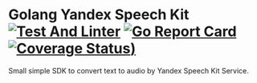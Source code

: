 # Golang Yandex Speech Kit [![Test And Linter](https://github.com/zemags/golang-yandex-speech-kit/actions/workflows/pipeline.yml/badge.svg?branch=master)](https://github.com/zemags/golang-yandex-speech-kit/actions/workflows/pipeline.yml) [![Go Report Card](https://goreportcard.com/badge/github.com/zemags/golang-yandex-speech-kit)](https://goreportcard.com/report/github.com/zemags/golang-yandex-speech-kit) [![Coverage Status](https://coveralls.io/repos/github/zemags/golang-yandex-speech-kit/badge.svg?branch=master&service=github))](https://coveralls.io/github/zemags/golang-yandex-speech-kit?branch=master)


Small simple SDK to convert text to audio by Yandex Speech Kit Service.
